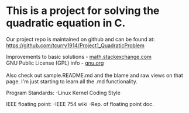 # This is a project for solving the quadratic equation in C.
Our project repo is maintained on github and can be found at:
https://github.com/tcurry1914/Project1_QuadraticProblem

Improvements to basic solutions - 
[math.stackexchange.com](https://math.stackexchange.com/questions/311382/solving-a-quadratic-equation-with-precision-when-using-floating-point-variables#311397)<br/>
GNU Public License (GPL) info - [gnu.org](https://www.gnu.org/licenses/gpl.html)
<br/><br/>
Also check out sample.README.md and the blame and raw views on that page.
I'm just starting to learn all the .md functionality.

Program Standards:
	-Linux Kernel Coding Style

IEEE floating point:
	-IEEE 754 wiki
	-Rep. of floating point doc.
